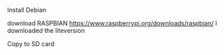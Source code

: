 Install Debian

download RASPBIAN
https://www.raspberrypi.org/downloads/raspbian/
I downloaded the liteversion

Copy to SD card

